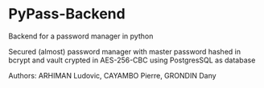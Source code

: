 # PyPass-Backend
Backend for a password manager in python 

Secured (almost) password manager with master password hashed in bcrypt and vault crypted in AES-256-CBC using PostgresSQL as database 


Authors: ARHIMAN Ludovic, CAYAMBO Pierre, GRONDIN Dany